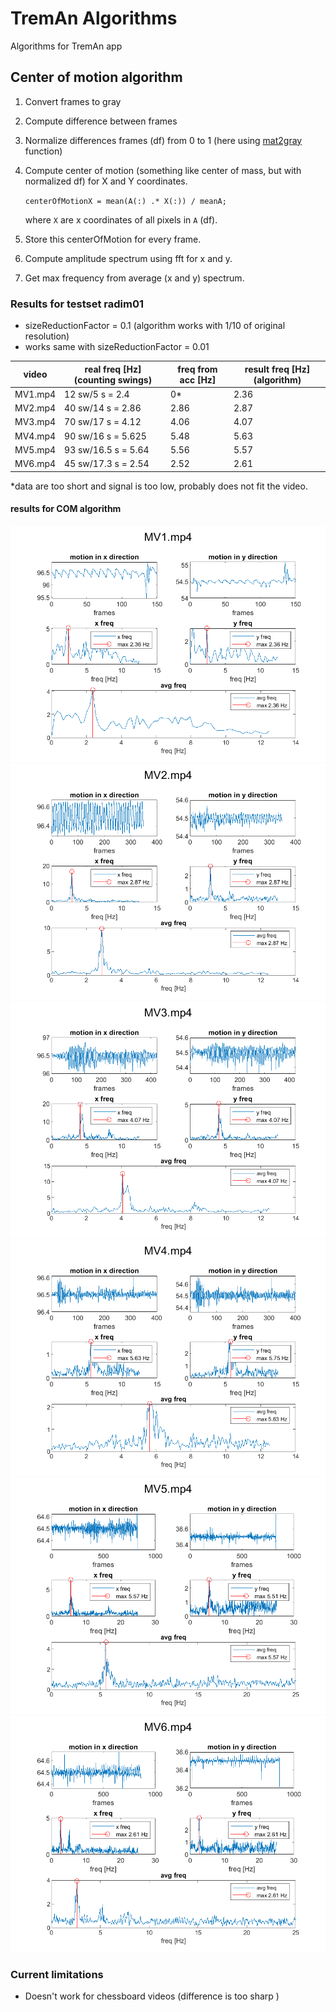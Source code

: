 # TremAn Algorithms

Algorithms for TremAn app

## Center of motion algorithm

1. Convert frames to gray
2. Compute difference between frames
3. Normalize differences frames (df) from 0 to 1 (here using [mat2gray](https://www.mathworks.com/help/images/ref/mat2gray.html) function)
4. Compute center of motion (something like center of mass, but with normalized df) for X and Y coordinates.

   `centerOfMotionX = mean(A(:) .* X(:)) / meanA;`
   
   where `X` are x coordinates of all pixels in `A` (df).
5. Store this centerOfMotion for every frame.
6. Compute amplitude spectrum using fft for x and y.
7. Get max frequency from average (x and y) spectrum.

### Results for testset radim01

- sizeReductionFactor = 0.1 (algorithm works with 1/10 of original resolution)
- works same with sizeReductionFactor = 0.01 

video | real freq [Hz] (counting swings) | freq from acc [Hz]|result freq [Hz] (algorithm)
---------|----------|---------|-------
MV1.mp4 | 12 sw/5 s = 2.4     | 0* | 2.36  
MV2.mp4 | 40 sw/14 s = 2.86   | 2.86 | 2.87  
MV3.mp4 | 70 sw/17 s = 4.12   | 4.06 | 4.07  
MV4.mp4 | 90 sw/16 s = 5.625  | 5.48 | 5.63  
MV5.mp4 | 93 sw/16.5 s = 5.64 | 5.56 | 5.57  
MV6.mp4 | 45 sw/17.3 s = 2.54 | 2.52 | 2.61  

*data are too short and signal is too low, probably does not fit the video.

#### results for COM algorithm

![mv1](media/img_result_centerofmotion_MV1.mp4.png)
![mv2](media/img_result_centerofmotion_MV2.mp4.png)
![mv3](media/img_result_centerofmotion_MV3.mp4.png)
![mv4](media/img_result_centerofmotion_MV4.mp4.png)
![mv5](media/img_result_centerofmotion_MV5.mp4.png)
![mv6](media/img_result_centerofmotion_MV6.mp4.png)

### Current limitations

- Doesn't work for chessboard videos (difference is too sharp )

